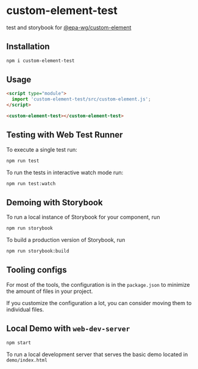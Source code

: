 # custom-element-test
test and storybook for [@epa-wg/custom-element](https://github.com/EPA-WG/custom-element) 

## Installation

```bash
npm i custom-element-test
```

## Usage

```html
<script type="module">
  import 'custom-element-test/src/custom-element.js';
</script>

<custom-element-test></custom-element-test>
```

## Testing with Web Test Runner

To execute a single test run:

```bash
npm run test
```

To run the tests in interactive watch mode run:

```bash
npm run test:watch
```

## Demoing with Storybook

To run a local instance of Storybook for your component, run

```bash
npm run storybook
```

To build a production version of Storybook, run

```bash
npm run storybook:build
```


## Tooling configs

For most of the tools, the configuration is in the `package.json` to minimize the amount of files in your project.

If you customize the configuration a lot, you can consider moving them to individual files.

## Local Demo with `web-dev-server`

```bash
npm start
```

To run a local development server that serves the basic demo located in `demo/index.html`
